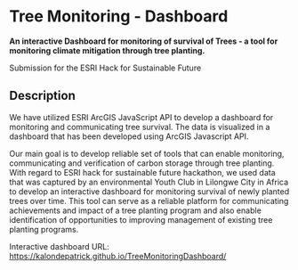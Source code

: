 
Tree Monitoring - Dashboard
======

**An interactive Dashboard for monitoring of survival of Trees - a tool for monitoring climate mitigation through tree planting.**

Submission for the ESRI Hack for Sustainable Future

Description 
------------

We have utilized ESRI ArcGIS JavaScript API to develop a dashboard for monitoring and communicating tree survival. The data is visualized in a dashboard that has been developed using ArcGIS Javascript API. 

Our main goal is to develop reliable set of tools  that can enable monitoring, communicating and verification of carbon storage through tree planting.
With regard to ESRI hack for sustainable future hackathon, we used data that was captured by an environmental Youth Club in Lilongwe City in Africa to develop an interactive dashboard for monitoring survival of newly planted trees over time. This tool can serve as a reliable platform for communicating achievements and impact of a tree planting program and also enable identification of opportunities to improving management of existing tree planting programs. 


Interactive dashboard URL: https://kalondepatrick.github.io/TreeMonitoringDashboard/
